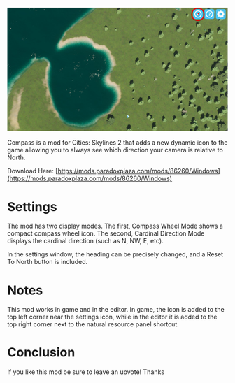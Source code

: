 ![Preview](https://raw.githubusercontent.com/Cgameworld/Compass/master/Properties/Gallery1.jpg)

Compass is a mod for Cities: Skylines 2 that adds a new dynamic icon to the game allowing you to always see which direction your camera is relative to North.

Download Here: [https://mods.paradoxplaza.com/mods/86260/Windows](https://mods.paradoxplaza.com/mods/86260/Windows)

# Settings

The mod has two display modes. The first, Compass Wheel Mode shows a compact compass wheel icon. The second, Cardinal Direction Mode displays the cardinal direction (such as N, NW, E, etc).

In the settings window, the heading can be precisely changed, and a Reset To North button is included.

# Notes

This mod works in game and in the editor. In game, the icon is added to the top left corner near the settings icon, while in the editor it is added to the top right corner next to the natural resource panel shortcut.

# Conclusion

If you like this mod be sure to leave an upvote! Thanks
